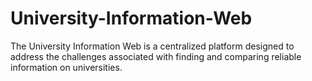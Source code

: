 # University-Information-Web
The University Information Web is a centralized platform designed to address the challenges  associated with finding and comparing reliable information on universities. 
